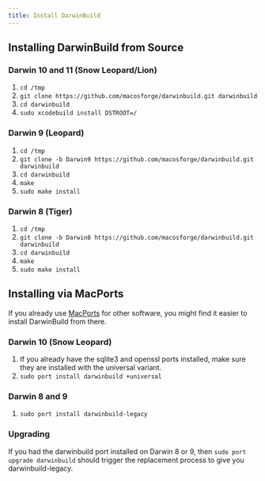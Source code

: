 ```yaml
---
title: Install DarwinBuild
---
```


## Installing DarwinBuild from Source

### Darwin 10 and 11 (Snow Leopard/Lion)

1. `cd /tmp`
2. `git clone https://github.com/macosforge/darwinbuild.git darwinbuild`
3. `cd darwinbuild`
4. `sudo xcodebuild install DSTROOT=/`

### Darwin 9 (Leopard)

1. `cd /tmp`
2. `git clone -b Darwin9 https://github.com/macosforge/darwinbuild.git darwinbuild`
3. `cd darwinbuild`
4. `make`
5. `sudo make install`

### Darwin 8 (Tiger)

1. `cd /tmp`
2. `git clone -b Darwin8 https://github.com/macosforge/darwinbuild.git darwinbuild`
3. `cd darwinbuild`
4. `make`
5. `sudo make install`

## Installing via MacPorts

If you already use [MacPorts](https://www.macports.org/) for other software, you might find it easier to install DarwinBuild from there.

### Darwin 10 (Snow Leopard)

1. If you already have the sqlite3 and openssl ports installed, make sure they are installed with the universal variant.
2. `sudo port install darwinbuild +universal`

### Darwin 8 and 9

1. `sudo port install darwinbuild-legacy`

### Upgrading

If you had the darwinbuild port installed on Darwin 8 or 9, then `sudo port upgrade darwinbuild` should trigger the replacement process to give you darwinbuild-legacy.
